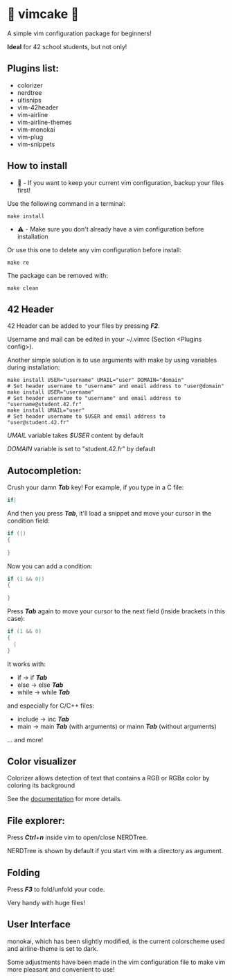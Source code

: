 # :cake: vimcake :cake:
A simple vim configuration package for beginners!

**Ideal** for 42 school students, but not only!

## Plugins list:
- colorizer
- nerdtree
- ultisnips
- vim-42header 
- vim-airline
- vim-airline-themes
- vim-monokai
- vim-plug
- vim-snippets

## How to install
- :floppy_disk: - If you want to keep your current vim configuration, backup your files first!

Use the following command in a terminal:
```shell
make install
```
- :warning: - Make sure you don't already have a vim configuration before installation

Or use this one to delete any vim configuration before install:
```shell
make re
```
The package can be removed with:
```shell
make clean
```

## 42 Header
42 Header can be added to your files by pressing _**F2**_.

Username and mail can be edited in your ~/.vimrc (Section \<Plugins config\>).

Another simple solution is to use arguments with make by using variables during installation:
```shell
make install USER="username" UMAIL="user" DOMAIN="domain"
# Set header username to "username" and email address to "user@domain"
make install USER="username"
# Set header username to "username" and email address to "username@student.42.fr"
make install UMAIL="user"
# Set header username to $USER and email address to "user@student.42.fr"
```
_UMAIL_ variable takes _$USER_ content by default

_DOMAIN_ variable is set to "student.42.fr" by default

## Autocompletion:
Crush your damn _**Tab**_ key! For example, if you type in a C file:
```c
if|
```
And then you press _**Tab**_, it'll load a snippet and move your cursor in the condition field:
```c
if (|)
{
  
}
```
Now you can add a condition:
```c
if (1 && 0|)
{
  
}
```
Press _**Tab**_ again to move your cursor to the next field (inside brackets in this case):
```c
if (1 && 0)
{
  |
}
```
It works with:
- if -> if _**Tab**_
- else -> else _**Tab**_
- while -> while _**Tab**_

and especially for C/C++ files:
- include -> inc _**Tab**_
- main -> main _**Tab**_ (with arguments) or mainn _**Tab**_ (without arguments)

... and more!

## Color visualizer
Colorizer allows detection of text that contains a RGB or RGBa color by coloring its background

See the [documentation](https://github.com/lilydjwg/colorizer/blob/master/README.mkd "Colorizer's documentation") for more details.

## File explorer:
Press _**Ctrl**_+_**n**_ inside vim to open/close NERDTree.

NERDTree is shown by default if you start vim with a directory as argument.

## Folding

Press _**F3**_ to fold/unfold your code.

Very handy with huge files!

## User Interface
monokai, which has been slightly modified, is the current colorscheme used and airline-theme is set to dark.

Some adjustments have been made in the vim configuration file to make vim more pleasant and convenient to use!
